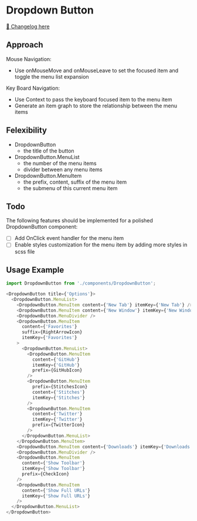 
# Dropdown Button
[📄 Changelog here](./CHANGELOG.md)

##  Approach

Mouse Navigation:
- Use onMouseMove and onMouseLeave to set the focused item and toggle the menu list expansion

Key Board Navigation:
- Use Context to pass the keyboard focused item to the menu item
- Generate an item graph to store the relationship between the menu items

## Felexibility

- DropdownButton
  - the title of the button
- DropdownButton.MenuList
  - the number of the menu items
  - divider between any menu items
-  DropdownButton.MenuItem
   - the prefix, content, suffix of the menu item
   - the submenu of this current menu item

## Todo

The following features should be implemented for a polished DropdownButton component:
- [ ] Add OnClick event handler for the menu item
- [ ] Enable styles customization for the menu item by adding more styles in scss file

## Usage Example

``` javascript
import DropdownButton from './components/DropdownButton';

<DropdownButton title={'Options'}>
  <DropdownButton.MenuList>
    <DropdownButton.MenuItem content={'New Tab'} itemKey={'New Tab'} />
    <DropdownButton.MenuItem content={'New Window'} itemKey={'New Window'} />
    <DropdownButton.MenuDivider />
    <DropdownButton.MenuItem
      content={'Favorites'}
      suffix={RightArrowIcon}
      itemKey={'Favorites'}
    >
      <DropdownButton.MenuList>
        <DropdownButton.MenuItem
          content={'GitHub'}
          itemKey={'GitHub'}
          prefix={GitHubIcon}
        />
        <DropdownButton.MenuItem
          prefix={StitchesIcon}
          content={'Stitches'}
          itemKey={'Stitches'}
        />
        <DropdownButton.MenuItem
          content={'Twitter'}
          itemKey={'Twitter'}
          prefix={TwitterIcon}
        />
      </DropdownButton.MenuList>
    </DropdownButton.MenuItem>
    <DropdownButton.MenuItem content={'Downloads'} itemKey={'Downloads'} />
    <DropdownButton.MenuDivider />
    <DropdownButton.MenuItem
      content={'Show Toolbar'}
      itemKey={'Show Toolbar'}
      prefix={CheckIcon}
    />
    <DropdownButton.MenuItem
      content={'Show Full URLs'}
      itemKey={'Show Full URLs'}
    />
  </DropdownButton.MenuList>
</DropdownButton>
```
